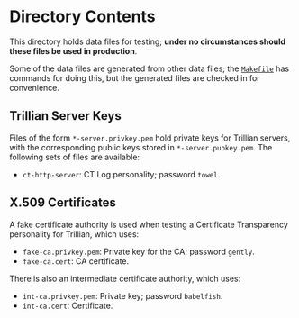 Directory Contents
==================

This directory holds data files for testing; **under no circumstances should these
files be used in production**.

Some of the data files are generated from other data files; the [`Makefile`](Makefile) has commands for doing this, but
the generated files are checked in for convenience.


Trillian Server Keys
--------------------

Files of the form `*-server.privkey.pem` hold private keys for Trillian servers, with the corresponding public keys
stored in `*-server.pubkey.pem`.  The following sets of files are available:

 - `ct-http-server`: CT Log personality; password `towel`.


X.509 Certificates
------------------

A fake certificate authority is used when testing a Certificate Transparency personality for Trillian, which uses:

 - `fake-ca.privkey.pem`: Private key for the CA; password `gently`.
 - `fake-ca.cert`: CA certificate.

 There is also an intermediate certificate authority, which uses:

 - `int-ca.privkey.pem`: Private key; password `babelfish`.
 - `int-ca.cert`: Certificate.
